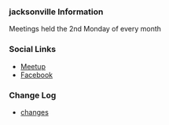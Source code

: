 ### jacksonville Information
Meetings held the 2nd Monday of every month

### Social Links
* [Meetup](https://www.meetup.com/OWASP-Jacksonville-Chapter/)
* [Facebook](https://www.facebook.com/OWASPJacksonville/)
 
### Change Log
* [changes](#)

